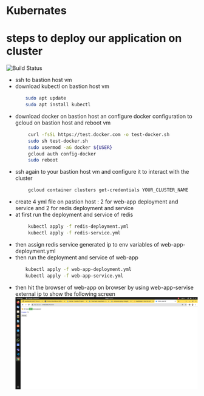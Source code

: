 # Kubernates
# steps to deploy our application on cluster 
![Build Status](https://www.okd.io/img/logo-kubernetes-horizontal-color.png)
- ssh to bastion host vm 
- download kubectl on bastion host vm
 ```sh
        sudo apt update 
        sudo apt install kubectl
```
- download docker on bastion host an configure docker configuration to gcloud on bastion host and reboot vm
```sh
        curl -fsSL https://test.docker.com -o test-docker.sh 
        sudo sh test-docker.sh
        sudo usermod -aG docker ${USER}
        gcloud auth config-docker
        sudo reboot
```
- ssh again to your bastion host vm and configure it to interact with the cluster 
```sh
        gcloud container clusters get-credentials YOUR_CLUSTER_NAME
```
- create 4 yml file on pastion host : 2 for web-app deployment and service and 2 for redis deployment and service
- at first run the deployment and service of redis 
```sh
        kubectl apply -f redis-deployment.yml
        kubectl apply -f redis-service.yml
```
- then assign redis service generated ip to env variables of web-app-deployment.yml 
- then run the deployment and service of web-app
 ```sh
        kubectl apply -f web-app-deployment.yml
        kubectl apply -f web-app-service.yml
 ```
- then hit the browser of web-app on browser by using web-app-servise external ip to show the following screen 
![Build Status](https://github.com/sambo2021/GCP-Terraform-Kubernates-Task/blob/main/screen-shots/web-app.png?raw=true)






